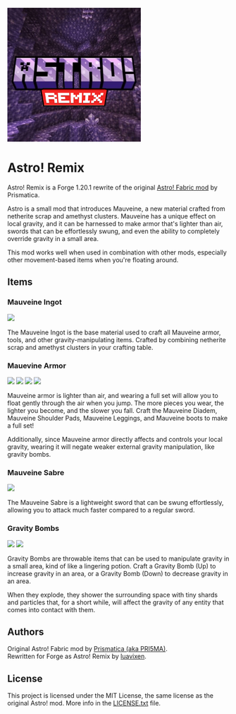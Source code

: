 ![](src/main/resources/astro_remix.png)
# Astro! Remix
Astro! Remix is a Forge 1.20.1 rewrite of the original [Astro! Fabric mod](https://modrinth.com/mod/astro!) by Prismatica.

Astro is a small mod that introduces Mauveine, a new material crafted from netherite scrap and amethyst clusters.
Mauveine has a unique effect on local gravity, and it can be harnessed to make armor that's lighter than air, swords that can be effortlessly swung, and even the ability to completely override gravity in a small area.

This mod works well when used in combination with other mods, especially other movement-based items when you're floating around.

## Items

### Mauveine Ingot
![](https://dl.vixen.link/pswkhm/crafting_ingot.png)

The Mauveine Ingot is the base material used to craft all Mauveine armor, tools, and other gravity-manipulating items.
Crafted by combining netherite scrap and amethyst clusters in your crafting table.

### Mauevine Armor
![](https://dl.vixen.link/z4s4wm/crafting_helmet.png) ![](https://dl.vixen.link/djfc91/crafting_chestplate.png) ![](https://dl.vixen.link/fazxet/crafting_leggings.png) ![](https://dl.vixen.link/dd0p3e/crafting_boots.png)

Mauveine armor is lighter than air, and wearing a full set will allow you to float gently through the air when you jump.
The more pieces you wear, the lighter you become, and the slower you fall.
Craft the Mauveine Diadem, Mauveine Shoulder Pads, Mauveine Leggings, and Mauveine boots to make a full set!

Additionally, since Mauveine armor directly affects and controls your local gravity, wearing it will negate weaker external gravity manipulation, like gravity bombs.

### Mauveine Sabre
![](https://dl.vixen.link/swe7ns/crafting_sword.png)

The Mauveine Sabre is a lightweight sword that can be swung effortlessly, allowing you to attack much faster compared to a regular sword.

### Gravity Bombs
![](https://dl.vixen.link/bf4k1k/crafting_bomb_down.png) ![](https://dl.vixen.link/5p3qf9/crafting_bomb_up.png)

Gravity Bombs are throwable items that can be used to manipulate gravity in a small area, kind of like a lingering potion.
Craft a Gravity Bomb (Up) to increase gravity in an area, or a Gravity Bomb (Down) to decrease gravity in an area.

When they explode, they shower the surrounding space with tiny shards and particles that, for a short while, will affect the gravity of any entity that comes into contact with them.

## Authors
Original Astro! Fabric mod by [Prismatica (aka PRI5MA)](https://modrinth.com/user/PRI5MA).<br>
Rewritten for Forge as Astro! Remix by [luavixen](https://foxgirl.dev/).<br>

## License
This project is licensed under the MIT License, the same license as the original Astro! mod.
More info in the [LICENSE.txt](LICENSE.txt) file.
